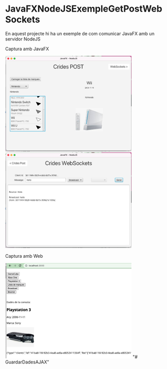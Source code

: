# JavaFXNodeJSExempleGetPostWebSockets
 
En aquest projecte hi ha un exemple de com comunicar JavaFX amb un servidor NodeJS

Captura amb JavaFX

<img src="./ScreenshotJavaFX0.png" width="400">

<img src="./ScreenshotJavaFX1.png" width="400">

Captura amb Web

<img src="./ScreenshotWeb.png" width="400">
"# GuardarDadesAJAX" 
